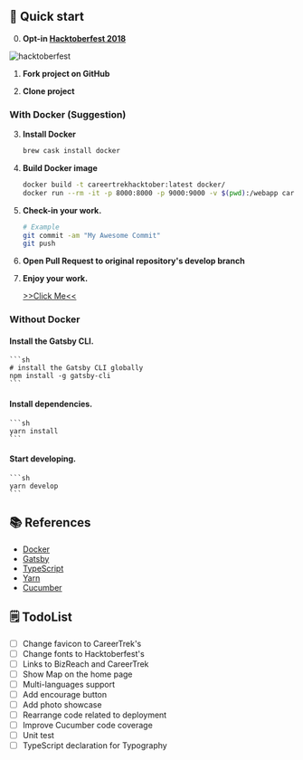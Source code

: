 ## 🚀 Quick start
0.  **Opt-in [Hacktoberfest 2018](https://hacktoberfest.digitalocean.com)**

   ![hacktoberfest](https://hacktoberfest.digitalocean.com/assets/logo-hacktoberfest-658b5aa2bd34e782d29c40bf6afbdff00f20fe1328efa6da17743878ba8db66f.png)

1.  **Fork project on GitHub**

2.  **Clone project**

### With Docker (Suggestion)
3.  **Install Docker**

    ```sh
    brew cask install docker
    ```

3.  **Build Docker image**

    ```sh
    docker build -t careertrekhacktober:latest docker/
    docker run --rm -it -p 8000:8000 -p 9000:9000 -v $(pwd):/webapp careertrekhacktober develop
    ```

4.  **Check-in your work.**

    ```sh
    # Example 
    git commit -am "My Awesome Commit"
    git push
    ```

5.  **Open Pull Request to original repository's develop branch**

6.  **Enjoy your work.**

    [>>Click Me<<](https://careertrek-hacktoberfest-day-2018.github.io/)

### Without Docker
####  **Install the Gatsby CLI.**

    ```sh
    # install the Gatsby CLI globally
    npm install -g gatsby-cli
    ```

#### **Install dependencies.**

    ```sh
    yarn install
    ```

####  **Start developing.**

    ```sh
    yarn develop
    ```

## 📚 References
- [Docker](https://docs.docker.com/)
- [Gatsby](https://www.gatsbyjs.org/tutorial/)
- [TypeScript](https://www.typescriptlang.org/docs/home.html)
- [Yarn](https://yarnpkg.com/en/docs)
- [Cucumber](https://docs.cucumber.io/)

## 🗒 TodoList
- [ ] Change favicon to CareerTrek's 
- [ ] Change fonts to Hacktoberfest's
- [ ] Links to BizReach and CareerTrek
- [ ] Show Map on the home page
- [ ] Multi-languages support
- [ ] Add encourage button
- [ ] Add photo showcase
- [ ] Rearrange code related to deployment
- [ ] Improve Cucumber code coverage
- [ ] Unit test
- [ ] TypeScript declaration for Typography